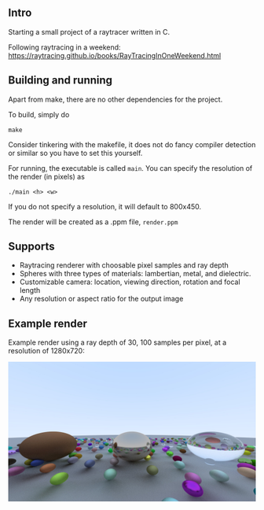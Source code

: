 ## Intro

Starting a small project of a raytracer written in C.

Following raytracing in a weekend: https://raytracing.github.io/books/RayTracingInOneWeekend.html

## Building and running
Apart from make, there are no other dependencies for the project.

To build, simply do 

    make

Consider tinkering with the makefile, it does not do fancy compiler detection or similar so you have to set this yourself. 

For running, the executable is called `main`. You can specify the resolution of the render (in pixels) as

    ./main <h> <w>

If you do not specify a resolution, it will default to 800x450.

The render will be created as a .ppm file, `render.ppm`

## Supports
- Raytracing renderer with choosable pixel samples and ray depth
- Spheres with three types of materials: lambertian, metal, and dielectric.
- Customizable camera: location, viewing direction, rotation and focal length
- Any resolution or aspect ratio for the output image

## Example render
Example render using a ray depth of 30, 100 samples per pixel, at a resolution of 1280x720:

![Example render](./example.jpg)